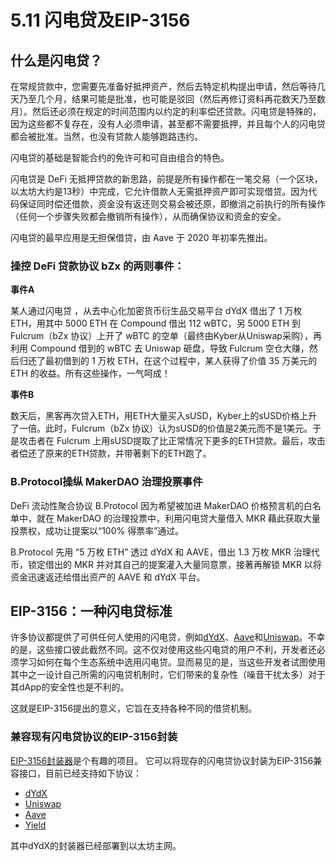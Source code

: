 # 5.11 闪电贷及EIP-3156

## 什么是闪电贷？

在常规贷款中，您需要先准备好抵押资产，然后去特定机构提出申请，然后等待几天乃至几个月，结果可能是批准，也可能是驳回（然后再修订资料再花数天乃至数月）。然后还必须在规定的时间范围内以约定的利率偿还贷款。闪电贷是特殊的，因为这些都不复存在，没有人必须申请，甚至都不需要抵押，并且每个人的闪电贷都会被批准。当然，也没有贷款人能够跑路违约。

闪电贷的基础是智能合约的免许可和可自由组合的特色。

闪电贷是 DeFi 无抵押贷款的新思路，前提是所有操作都在一笔交易（一个区块，以太坊大约是13秒）中完成，它允许借款人无需抵押资产即可实现借贷。因为代码保证同时偿还借款，资金没有返还则交易会被还原，即撤消之前执行的所有操作（任何一个步骤失败都会撤销所有操作），从而确保协议和资金的安全。

闪电贷的最早应用是无担保借贷，由 Aave 于 2020 年初率先推出。

### 操控 DeFi 贷款协议 bZx 的两则事件：

**事件A**

某人通过闪电贷 ，从去中心化加密货币衍生品交易平台 dYdX 借出了 1 万枚 ETH，用其中 5000 ETH 在 Compound 借出 112 wBTC，另 5000 ETH 到 Fulcrum（bZx 协议）上开了 wBTC 的空单（最终由Kyber从Uniswap采购），再利用 Compound 借到的 wBTC 去 Uniswap 砸盘，导致 Fulcrum 空仓大赚，然后归还了最初借到的 1 万枚 ETH，在这个过程中，某人获得了价值 35 万美元的 ETH 的收益。所有这些操作，一气呵成！

**事件B**

数天后，黑客再次贷入ETH，用ETH大量买入sUSD，Kyber上的sUSD价格上升了一倍。此时，Fulcrum（bZx 协议）认为sUSD的价值是2美元而不是1美元。于是攻击者在 Fulcrum 上用sUSD提取了比正常情况下更多的ETH贷款。最后，攻击者偿还了原来的ETH贷款，并带著剩下的ETH跑了。

### B.Protocol操纵 MakerDAO 治理投票事件

DeFi 流动性聚合协议 B.Protocol 因为希望被加进 MakerDAO 价格预言机的白名单中，就在 MakerDAO 的治理投票中，利用闪电贷大量借入 MKR 藉此获取大量投票权，成功让提案以“100% 得票率”通过。

B.Protocol 先用 “5 万枚 ETH” 透过 dYdX 和 AAVE，借出 1.3 万枚 MKR 治理代币，锁定借出的 MKR 并对其自己的提案灌入大量同意票，接著再解锁 MKR 以将资金迅速返还给借出资产的 AAVE 和 dYdX 平台。

## EIP-3156：一种闪电贷标准

许多协议都提供了可供任何人使用的闪电贷，例如[dYdX](https://help.dydx.exchange/en/articles/3724602-flash-loans)、[Aave](https://aave.com/flash-loans/)和[Uniswap](https://uniswap.org/docs/v2/core-concepts/flash-swaps/)。不幸的是，这些接口彼此截然不同。这不仅对使用这些闪电贷的用户不利，开发者还必须学习如何在每个生态系统中选用闪电贷。显而易见的是，当这些开发者试图使用其中之一设计自己所需的闪电贷机制时，它们带来的复杂性（噪音干扰太多）对于其dApp的安全性也是不利的。

这就是EIP-3156提出的意义，它旨在支持各种不同的借贷机制。

### 兼容现有闪电贷协议的EIP-3156封装

[EIP-3156](https://github.com/albertocuestacanada/ERC3156-Wrappers)[封装器](https://github.com/albertocuestacanada/ERC3156-Wrappers)是个有趣的项目。 它可以将现存的闪电贷协议封装为EIP-3156兼容接口，目前已经支持如下协议：

* [dYdX](https://dydx.exchange)
* [Uniswap](https://uniswap.exchange)
* [Aave](https://aave.com)
* [Yield](https://yield.is)

其中dYdX的封装器已经部署到以太坊主网。
